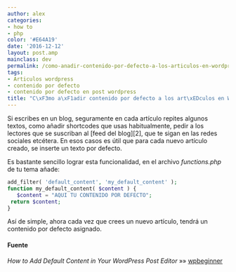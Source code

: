 ```yaml
---
author: alex
categories:
- how to
- php
color: '#E64A19'
date: '2016-12-12'
layout: post.amp
mainclass: dev
permalink: /como-anadir-contenido-por-defecto-a-los-articulos-en-wordpress/
tags:
- Articulos wordpress
- contenido por defecto
- contenido por defecto en post wordpress
title: "C\xF3mo a\xF1adir contenido por defecto a los art\xEDculos en WordPress"
---
```


<amp-img on="tap:lightbox1" role="button" tabindex="0" layout="responsive" src="/img/2012/05/Screenshot-05302012-111511-AM1.png" alt="Wordpress" width="123px" height="116px" />
Si escribes en un blog, seguramente en cada artículo repites algunos textos, como añadir shortcodes que usas habitualmente, pedir a los lectores que se suscriban al [feed del blog][2], que te sigan en las redes sociales etcétera. En esos casos es útil que para cada nuevo artículo creado, se inserte un texto por defecto.

Es bastante sencillo lograr esta funcionalidad, en el archivo *functions.php* de tu tema añade:

```php
add_filter( 'default_content', 'my_default_content' );
function my_default_content( $content ) {
   $content = "AQUI TU CONTENIDO POR DEFECTO";
 return $content;
}

```

Así de simple, ahora cada vez que crees un nuevo artículo, tendrá un contenido por defecto asignado.

#### Fuente

*How to Add Default Content in Your WordPress Post Editor* »» <a href="http://www.wpbeginner.com/wp-tutorials/how-to-add-default-content-in-your-wordpress-post-editor/" target="_blank">wpbeginner</a>



 [2]: https://elbauldelprogramador.com/rssfeed/